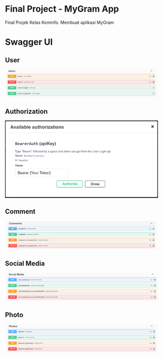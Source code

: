 # Final Project - MyGram App

Final Projek Kelas Kominfo. Membuat aplikasi MyGram

# Swagger UI

## User

![](assets/user.PNG)

## Authorization

![](assets/auth.PNG)

## Comment

![](assets/comment.PNG)

## Social Media

![](assets/social_media.PNG)

##   Photo

![](assets/photo.PNG)
